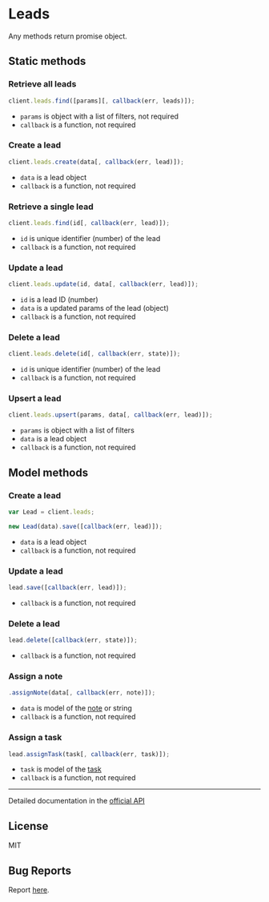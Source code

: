 # Leads

Any methods return promise object.

## Static methods

### Retrieve all leads

```javascript
client.leads.find([params][, callback(err, leads)]);
```

- `params` is object with a list of filters, not required
- `callback` is a function, not required

### Create a lead

```javascript
client.leads.create(data[, callback(err, lead)]);
```

- `data` is a lead object
- `callback` is a function, not required

### Retrieve a single lead

```javascript
client.leads.find(id[, callback(err, lead)]);
```

- `id` is unique identifier (number) of the lead
- `callback` is a function, not required

### Update a lead

```javascript
client.leads.update(id, data[, callback(err, lead)]);
```

- `id` is a lead ID (number)
- `data` is a updated params of the lead (object)
- `callback` is a function, not required

### Delete a lead

```javascript
client.leads.delete(id[, callback(err, state)]);
```

- `id` is unique identifier (number) of the lead
- `callback` is a function, not required

### Upsert a lead

```javascript
client.leads.upsert(params, data[, callback(err, lead)]);
```

- `params` is object with a list of filters
- `data` is a lead object
- `callback` is a function, not required

## Model methods

### Create a lead

```javascript
var Lead = client.leads;

new Lead(data).save([callback(err, lead)]);
```

- `data` is a lead object
- `callback` is a function, not required

### Update a lead

```javascript
lead.save([callback(err, lead)]);
```

- `callback` is a function, not required

### Delete a lead

```javascript
lead.delete([callback(err, state)]);
```

- `callback` is a function, not required

### Assign a note

```javascript
.assignNote(data[, callback(err, note)]);
```

- `data` is model of the [note](https://github.com/yurypaleev/BaseCRM/blob/master/src/notes/README.md "API Documentation") or string
- `callback` is a function, not required

### Assign a task

```javascript
lead.assignTask(task[, callback(err, task)]);
```

- `task` is model of the [task](https://github.com/yurypaleev/BaseCRM/blob/master/src/tasks/README.md "API Documentation")
- `callback` is a function, not required

---

Detailed documentation in the [official API](https://developers.getbase.com/docs/rest/reference/leads "API Documentation")

## License
MIT

## Bug Reports
Report [here](https://github.com/yurypaleev/BaseCRM/issues?q=leads).